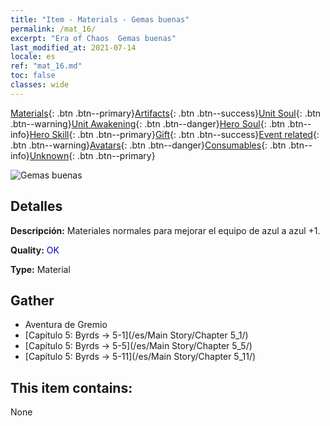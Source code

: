 ```yaml
---
title: "Item - Materials - Gemas buenas"
permalink: /mat_16/
excerpt: "Era of Chaos  Gemas buenas"
last_modified_at: 2021-07-14
locale: es
ref: "mat_16.md"
toc: false
classes: wide
---
```

 [Materials](/ItemsES/){: .btn .btn--primary}[Artifacts](/ItemsES/Artifacts/){: .btn .btn--success}[Unit Soul](/ItemsES/UnitSoul/){: .btn .btn--warning}[Unit Awakening](/ItemsES/UnitAwakening/){: .btn .btn--danger}[Hero Soul](/ItemsES/HeroSoul/){: .btn .btn--info}[Hero Skill](/ItemsES/HeroSkill/){: .btn .btn--primary}[Gift](/ItemsES/Gift/){: .btn .btn--success}[Event related](/ItemsES/Events/){: .btn .btn--warning}[Avatars](/ItemsES/Avatars/){: .btn .btn--danger}[Consumables](/ItemsES/Consumables/){: .btn .btn--info}[Unknown](/ItemsES/Unknown/){: .btn .btn--primary}

 ![Gemas buenas](/images/t/i_cailiao_baoshi1.png)

## Detalles
 **Descripción:** Materiales normales para mejorar el equipo de azul a azul +1.

 **Quality:** <span style="color: #0000CD">OK</span>

 **Type:** Material

## Gather

*    Aventura de Gremio 
*    [Capítulo 5: Byrds -> 5-1](/es/Main Story/Chapter 5_1/) 
*    [Capítulo 5: Byrds -> 5-5](/es/Main Story/Chapter 5_5/) 
*    [Capítulo 5: Byrds -> 5-11](/es/Main Story/Chapter 5_11/) 

## This item contains:

  None

